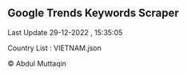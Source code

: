 

## Google Trends Keywords Scraper 
 
Last Update 29-12-2022 , 15:35:05

Country List :
VIETNAM.json



© Abdul Muttaqin 
